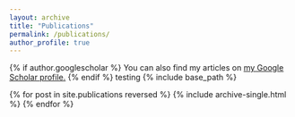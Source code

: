 ```yaml
---
layout: archive
title: "Publications"
permalink: /publications/
author_profile: true
---
```


{% if author.googlescholar %}
  You can also find my articles on <u><a href="{{author.googlescholar}}">my Google Scholar profile</a>.</u>
{% endif %}
testing
{% include base_path %}

{% for post in site.publications reversed %}
  {% include archive-single.html %}
{% endfor %}
